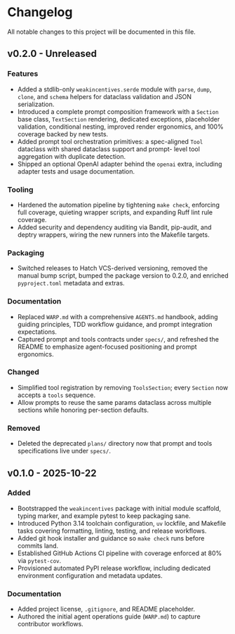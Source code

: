 # Changelog

All notable changes to this project will be documented in this file.

## v0.2.0 - Unreleased

### Features
- Added a stdlib-only `weakincentives.serde` module with `parse`, `dump`, `clone`, and `schema` helpers for dataclass validation and JSON serialization.
- Introduced a complete prompt composition framework with a `Section` base class, `TextSection` rendering, dedicated
  exceptions, placeholder validation, conditional nesting, improved render ergonomics, and 100% coverage backed by new
  tests.
- Added prompt tool orchestration primitives: a spec-aligned `Tool` dataclass with shared dataclass support and prompt-
  level tool aggregation with duplicate detection.
- Shipped an optional OpenAI adapter behind the `openai` extra, including adapter tests and usage documentation.

### Tooling
- Hardened the automation pipeline by tightening `make check`, enforcing full coverage, quieting wrapper scripts, and
  expanding Ruff lint rule coverage.
- Added security and dependency auditing via Bandit, pip-audit, and deptry wrappers, wiring the new runners into the
  Makefile targets.

### Packaging
- Switched releases to Hatch VCS-derived versioning, removed the manual bump script, bumped the package version to
  0.2.0, and enriched `pyproject.toml` metadata and extras.

### Documentation
- Replaced `WARP.md` with a comprehensive `AGENTS.md` handbook, adding guiding principles, TDD workflow guidance, and
  prompt integration expectations.
- Captured prompt and tools contracts under `specs/`, and refreshed the README to emphasize agent-focused positioning
  and prompt ergonomics.

### Changed
- Simplified tool registration by removing `ToolsSection`; every `Section` now accepts a `tools` sequence.
- Allow prompts to reuse the same params dataclass across multiple sections while honoring per-section defaults.

### Removed
- Deleted the deprecated `plans/` directory now that prompt and tools specifications live under `specs/`.

## v0.1.0 - 2025-10-22

### Added
- Bootstrapped the `weakincentives` package with initial module scaffold, typing marker, and example pytest to keep
  packaging sane.
- Introduced Python 3.14 toolchain configuration, `uv` lockfile, and Makefile tasks covering formatting, linting,
  testing, and release workflows.
- Added git hook installer and guidance so `make check` runs before commits land.
- Established GitHub Actions CI pipeline with coverage enforced at 80% via `pytest-cov`.
- Provisioned automated PyPI release workflow, including dedicated environment configuration and metadata updates.

### Documentation
- Added project license, `.gitignore`, and README placeholder.
- Authored the initial agent operations guide (`WARP.md`) to capture contributor workflows.
